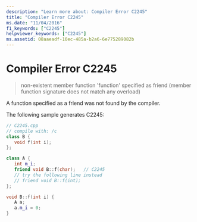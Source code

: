 ```yaml
---
description: "Learn more about: Compiler Error C2245"
title: "Compiler Error C2245"
ms.date: "11/04/2016"
f1_keywords: ["C2245"]
helpviewer_keywords: ["C2245"]
ms.assetid: 08aaeadf-10ec-485a-b2a6-6e775289082b
---
```

# Compiler Error C2245

> non-existent member function 'function' specified as friend (member function signature does not match any overload)

A function specified as a friend was not found by the compiler.

The following sample generates C2245:

```cpp
// C2245.cpp
// compile with: /c
class B {
   void f(int i);
};

class A {
   int m_i;
   friend void B::f(char);   // C2245
   // try the following line instead
   // friend void B::f(int);
};

void B::f(int i) {
   A a;
   a.m_i = 0;
}
```
